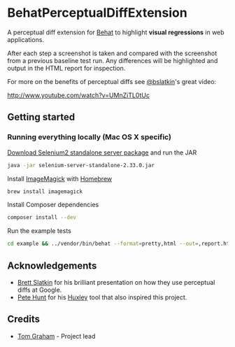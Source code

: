 # BehatPerceptualDiffExtension

A perceptual diff extension for [Behat](http://behat.org/) to highlight **visual regressions** in web applications.

After each step a screenshot is taken and compared with the screenshot from a previous baseline test run. 
Any differences will be highlighted and output in the HTML report for inspection.

For more on the benefits of perceptual diffs see [@bslatkin](http://github.com/bslatkin)'s great video:

http://www.youtube.com/watch?v=UMnZiTL0tUc

## Getting started

### Running everything locally (Mac OS X specific)

[Download Selenium2 standalone server package](https://code.google.com/p/selenium/downloads/detail?name=selenium-server-standalone-2.33.0.jar) and run the JAR

```sh
java -jar selenium-server-standalone-2.33.0.jar
```

Install [ImageMagick](http://www.imagemagick.org/script/binary-releases.php) with [Homebrew](http://brew.sh/)

```sh
brew install imagemagick
```

Install Composer dependencies

```sh
composer install --dev
```

Run the example tests

```sh
cd example && ../vendor/bin/behat --format=pretty,html --out=,report.html
```

## Acknowledgements

* [Brett Slatkin](http://github.com/bslatkin) for his brilliant presentation on how they use perceptual diffs at Google.
* [Pete Hunt](http://github.com/petehunt/) for his [Huxley](http://github.com/facebook/huxley) tool that also inspired this project.

## Credits

* [Tom Graham](http://github.com/noginn) - Project lead
